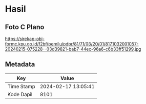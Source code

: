 # Hasil

## Foto C Plano

https://sirekap-obj-formc.kpu.go.id/f2bf/pemilu/pdpr/81/71/03/20/01/8171032001057-20240215-075228--03d39821-bab7-44ec-96a6-c6b33ff51299.jpg


## Metadata

| Key        | Value               |
| ---------- | ------------------- |
| Time Stamp | 2024-02-17 13:05:41 |
| Kode Dapil | 8101                |



